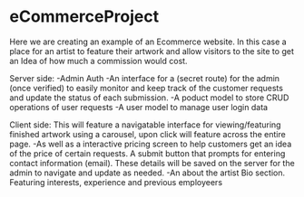 # eCommerceProject

Here we are creating an example of an Ecommerce website. In this case a place for an artist to feature their artwork and allow visitors to the site to get an Idea of how much a commission would cost. 

Server side:
-Admin Auth
-An interface for a (secret route) for the admin (once verified) to easily monitor and keep track of the customer requests and update the status of each submission.
-A poduct model to store CRUD operations of user requests
-A user model to manage user login data

Client side:
This will feature a navigatable interface for viewing/featuring finished artwork using a carousel, upon click will feature across the entire page. 
-As well as a interactive pricing screen to help customers get an idea of the price of certain requests. A submit button that prompts for entering contact information (email). These details will be saved on the server for the admin to navigate and update as needed.
-An about the artist Bio section. Featuring interests, experience and previous employeers

